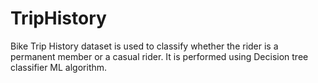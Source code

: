 # TripHistory
Bike Trip History dataset is used to classify whether the rider is a permanent member or a casual rider. It is performed using Decision tree classifier ML algorithm.
